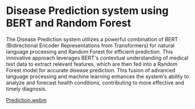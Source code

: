 # Disease Prediction system  using BERT and Random Forest
The Disease Prediction system utilizes a powerful combination of BERT (Bidirectional Encoder Representations from Transformers) for natural language processing and Random Forest for efficient prediction. This innovative approach leverages BERT's contextual understanding of medical text data to extract relevant features, which are then fed into a Random Forest model for accurate disease prediction. This fusion of advanced language processing and machine learning enhances the system's ability to analyze and forecast health conditions, contributing to more effective and timely diagnosis.

[Prediction.webm](https://github.com/prakashlawagun/Disease-Prediction-using-BERT/assets/60993988/11d6bf80-f52a-42cb-98c1-e77f3094e240)
